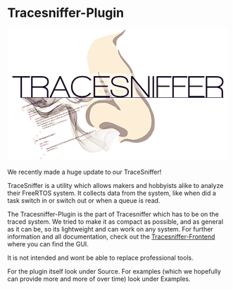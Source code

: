 # Tracesniffer-Plugin

![Tracesniffer-logo](Logo/TraceSnifferLogo_small.png)

We recently made a huge update to our TraceSniffer!

TraceSniffer is a utility which allows makers and hobbyists alike to analyze their FreeRTOS system. It collects data from the system, like when did a task switch in or switch out or when a queue is read.

The Tracesniffer-Plugin is the part of Tracesniffer which has to be on the traced system. We tried to make it as compact as possible, and as general as it can be, so its lightweight and can work on any system.
For further information and all documentation, check out the [Tracesniffer-Frontend](https://github.com/Penlane/Tracesniffer-GUI) where you can find the GUI.

It is not intended and wont be able to replace professional tools.

For the plugin itself look under Source.
For examples (which we hopefully can provide more and more of over time) look under Examples.

